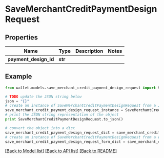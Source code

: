 # SaveMerchantCreditPaymentDesignRequest


## Properties

Name | Type | Description | Notes
------------ | ------------- | ------------- | -------------
**payment_design_id** | **str** |  | 

## Example

```python
from wallet.models.save_merchant_credit_payment_design_request import SaveMerchantCreditPaymentDesignRequest

# TODO update the JSON string below
json = "{}"
# create an instance of SaveMerchantCreditPaymentDesignRequest from a JSON string
save_merchant_credit_payment_design_request_instance = SaveMerchantCreditPaymentDesignRequest.from_json(json)
# print the JSON string representation of the object
print SaveMerchantCreditPaymentDesignRequest.to_json()

# convert the object into a dict
save_merchant_credit_payment_design_request_dict = save_merchant_credit_payment_design_request_instance.to_dict()
# create an instance of SaveMerchantCreditPaymentDesignRequest from a dict
save_merchant_credit_payment_design_request_form_dict = save_merchant_credit_payment_design_request.from_dict(save_merchant_credit_payment_design_request_dict)
```
[[Back to Model list]](../README.md#documentation-for-models) [[Back to API list]](../README.md#documentation-for-api-endpoints) [[Back to README]](../README.md)


